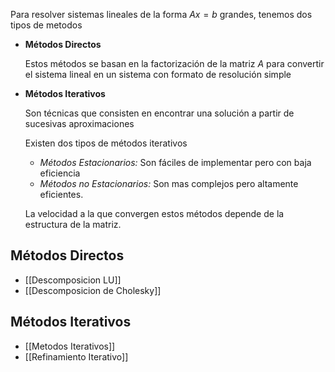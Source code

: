 Para resolver sistemas lineales de la forma $Ax = b$ grandes, tenemos dos tipos de metodos

- **Métodos Directos**

	Estos métodos se basan en la factorización de la matriz $A$ para convertir el sistema lineal en un sistema con formato de resolución simple

- **Métodos Iterativos**

	Son técnicas que consisten en encontrar una solución a partir de sucesivas aproximaciones

	Existen dos tipos de métodos iterativos

	- *Métodos Estacionarios:* Son fáciles de implementar pero con baja eficiencia
	- *Métodos no Estacionarios:* Son mas complejos pero altamente eficientes.

	La velocidad a la que convergen estos métodos depende de la estructura de la matriz.

## Métodos Directos

- [[Descomposicion LU]]
- [[Descomposicion de Cholesky]]

## Métodos Iterativos

- [[Metodos Iterativos]]
- [[Refinamiento Iterativo]]
